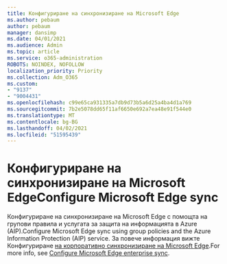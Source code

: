 ```yaml
---
title: Конфигуриране на синхронизиране на Microsoft Edge
ms.author: pebaum
author: pebaum
manager: dansimp
ms.date: 04/01/2021
ms.audience: Admin
ms.topic: article
ms.service: o365-administration
ROBOTS: NOINDEX, NOFOLLOW
localization_priority: Priority
ms.collection: Adm_O365
ms.custom:
- "9137"
- "9004431"
ms.openlocfilehash: c99e65ca931335a7db9d73b5a6d25a4ba4d1a769
ms.sourcegitcommit: 7b2e5078dd65f11af6650e692a7ea48e91f544e0
ms.translationtype: MT
ms.contentlocale: bg-BG
ms.lasthandoff: 04/02/2021
ms.locfileid: "51595439"
---
```

# <a name="configure-microsoft-edge-sync"></a><span data-ttu-id="4532e-102">Конфигуриране на синхронизиране на Microsoft Edge</span><span class="sxs-lookup"><span data-stu-id="4532e-102">Configure Microsoft Edge sync</span></span>

<span data-ttu-id="4532e-103">Конфигуриране на синхронизиране на Microsoft Edge с помощта на групови правила и услугата за защита на информацията в Azure (AIP).</span><span class="sxs-lookup"><span data-stu-id="4532e-103">Configure Microsoft Edge sync using group policies and the Azure Information Protection (AIP) service.</span></span> <span data-ttu-id="4532e-104">За повече информация вижте Конфигуриране [на корпоративно синхронизиране на Microsoft Edge](https://docs.microsoft.com/deployedge/microsoft-edge-enterprise-sync).</span><span class="sxs-lookup"><span data-stu-id="4532e-104">For more info, see [Configure Microsoft Edge enterprise sync](https://docs.microsoft.com/deployedge/microsoft-edge-enterprise-sync).</span></span>